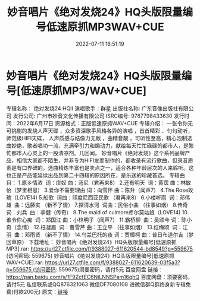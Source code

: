 ﻿---
title: 妙音唱片《绝对发烧24》HQ头版限量编号低速原抓MP3WAV+CUE
date: 2022-07-11 16:51:19
categories: 新碟专辑、稀有等精品
tags: 华语中文
---
# 妙音唱片《绝对发烧24》HQ头版限量编号[低速原抓MP3/WAV+CUE]

专辑名称： 绝对发烧24 HQII
演唱歌手：群星
出版社名称: 广东音像出版社有限公司
发行公司: 广州市妙音文化传播有限公司
ISRC编号: 9787798433630
发行时间：2022年6月17日
资源格式：正版低速原抓WAV+CUE
专辑介绍：
一张令你无可挑剔的发烧人声天碟 ，众多资深歌手风格各异的演唱
，首首精彩 、句句动听， 师范级HIFI天碟， 人声质感与结像力无敌 ，曲精音靓
，可听性至高，精心泡制选曲妙绝，歌者唱功一流，充满牵引力和煽动力，献给每天忙忙碌碌的都市人，是繁忙都市人心灵上的一股清凉剂。几回闻。
妙音唱片《绝对发烧》这个系列品牌产品，相信大家都不陌生，并非专为HIFI友而制作的，都收录有流行歌曲，但录音质素是有口界碑的。选曲精炼丰富也是卖点之一，适合各种年龄层次的人来聆听。这也正是产品能延续出品到第二十四辑的原因所在，是乐迷的珍藏首选。
专辑曲目：
1.原乡情浓  词：庄奴 曲：汤尼（君再来8）
2.还有明天  词：黄霑 曲：林敏怡（梦里相思）
3.爱你不需要理由 词：向雪怀 曲：陈升（闻声7）
4.The Rose玫瑰（LOVE14)
5.船歌  词曲：印度尼西亚民歌 （君再来8）
6.小楼听雨  词：邓伟雄  曲：远藤实
（新不了情）
7.探清水河  词曲：民俗小曲
（往事如烟）
8.传奇  词：刘兵  曲：李健（传奇）
9.The maid of culmore库尔莫姑娘（LOVE14)
10.谁令你心痴  词：郑国江 曲：小林明子（闻声7）
11.霸桥柳  曲：吴颂今
词：陈小奇（念情）
12.枉凝眉  词：曹雪芹 曲：王立平 （往事如烟）
13.红梅颂  词：江羽  曲：邓雨贤
（新不了情）
14.乌兰巴托的夜 词：贾樟柯 曲：普日布道尔吉（梦回草原）
下载地址：
妙音唱片《绝对发烧24》HQ头版限量编号[低速原抓MP3].rar: https://url27.ctfile.com/f/9388027-611620544-bd8549?p=559675
(访问密码: 559675)
妙音唱片《绝对发烧24》HQ头版限量编号[低速原抓WAV+CUE].rar: https://url27.ctfile.com/f/9388027-611620639-03f5a3?p=559675 (访问密码:
559675)须要密码，请付5元
百度网盘
链接：https://pan.baidu.com/s/1F9ZcfEC6NiLNNSPam16qhQ
百度网盘：须要密码，请付5元
私信联系或QQ876321063
微信DF7080108
进微信群Q群终身新专辑免费(付款200元)
原文：[链接](https://blog.sina.com.cn/s/blog_1647c7e7601030yak.html)